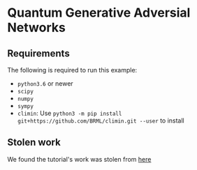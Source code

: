 # Quantum Generative Adversial Networks


## Requirements
The following is required to run this example:
 * `python3.6` or newer
 * `scipy`
 * `numpy`
 * `sympy`
 * `climin`: Use `python3 -m pip install git+https://github.com/BRML/climin.git --user` to install

## Stolen work
We found the tutorial's work was stolen from [here](https://github.com/GiggleLiu/QuantumCircuitBornMachine/blob/master/notebooks/qcbm_gaussian.ipynb)